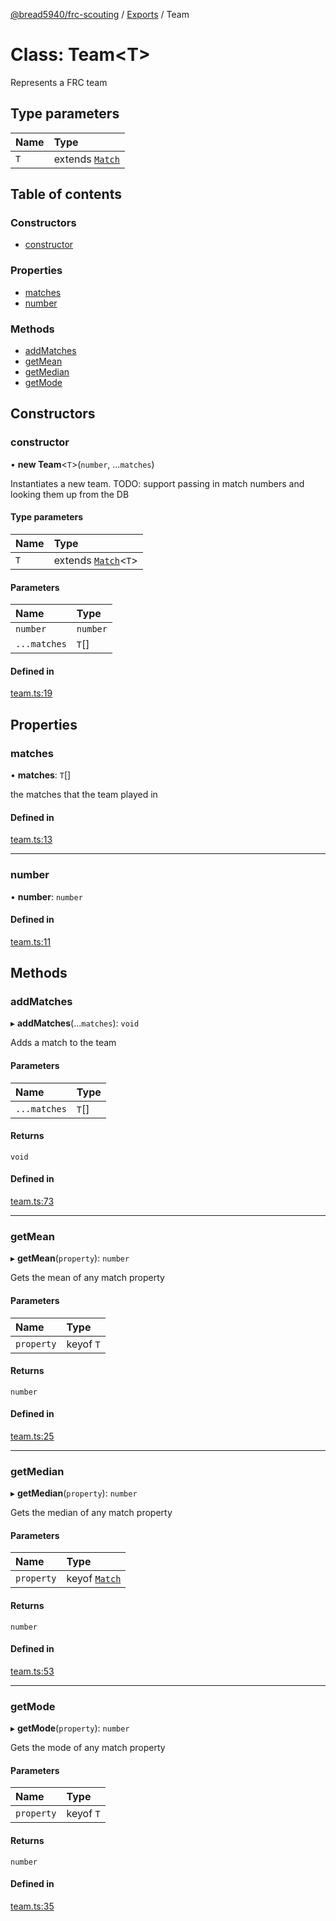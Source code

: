 [@bread5940/frc-scouting](../README.md) / [Exports](../modules.md) / Team

# Class: Team<T\>

Represents a FRC team

## Type parameters

| Name | Type |
| :------ | :------ |
| `T` | extends [`Match`](Match.md) |

## Table of contents

### Constructors

- [constructor](Team.md#constructor)

### Properties

- [matches](Team.md#matches)
- [number](Team.md#number)

### Methods

- [addMatches](Team.md#addmatches)
- [getMean](Team.md#getmean)
- [getMedian](Team.md#getmedian)
- [getMode](Team.md#getmode)

## Constructors

### constructor

• **new Team**<`T`\>(`number`, ...`matches`)

Instantiates a new team.
TODO: support passing in match numbers and looking them up from the DB

#### Type parameters

| Name | Type |
| :------ | :------ |
| `T` | extends [`Match`](Match.md)<`T`\> |

#### Parameters

| Name | Type |
| :------ | :------ |
| `number` | `number` |
| `...matches` | `T`[] |

#### Defined in

[team.ts:19](https://github.com/BREAD5940/frc-scouting/blob/4bb8602/src/team.ts#L19)

## Properties

### matches

• **matches**: `T`[]

the matches that the team played in

#### Defined in

[team.ts:13](https://github.com/BREAD5940/frc-scouting/blob/4bb8602/src/team.ts#L13)

___

### number

• **number**: `number`

#### Defined in

[team.ts:11](https://github.com/BREAD5940/frc-scouting/blob/4bb8602/src/team.ts#L11)

## Methods

### addMatches

▸ **addMatches**(...`matches`): `void`

Adds a match to the team

#### Parameters

| Name | Type |
| :------ | :------ |
| `...matches` | `T`[] |

#### Returns

`void`

#### Defined in

[team.ts:73](https://github.com/BREAD5940/frc-scouting/blob/4bb8602/src/team.ts#L73)

___

### getMean

▸ **getMean**(`property`): `number`

Gets the mean of any match property

#### Parameters

| Name | Type |
| :------ | :------ |
| `property` | keyof `T` |

#### Returns

`number`

#### Defined in

[team.ts:25](https://github.com/BREAD5940/frc-scouting/blob/4bb8602/src/team.ts#L25)

___

### getMedian

▸ **getMedian**(`property`): `number`

Gets the median of any match property

#### Parameters

| Name | Type |
| :------ | :------ |
| `property` | keyof [`Match`](Match.md) |

#### Returns

`number`

#### Defined in

[team.ts:53](https://github.com/BREAD5940/frc-scouting/blob/4bb8602/src/team.ts#L53)

___

### getMode

▸ **getMode**(`property`): `number`

Gets the mode of any match property

#### Parameters

| Name | Type |
| :------ | :------ |
| `property` | keyof `T` |

#### Returns

`number`

#### Defined in

[team.ts:35](https://github.com/BREAD5940/frc-scouting/blob/4bb8602/src/team.ts#L35)
